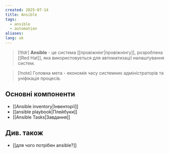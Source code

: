 ```yaml
---
created: 2025-07-14
title: Ansible
tags:
  - ansible
  - automation
aliases: 
lang: uk
---
```


> [!tldr]
> **Ansible** - це система [[провіжнінг|провіжнінгу]], розроблена [[Red Hat]], яка використовується для автоматизації налаштування систем. 
> 

> [!note] Головна мета - економія часу системних адміністраторів та уніфікація процесів.

## Основні компоненти

 - [[Ansible inventory|Інвенторії]]
 - [[ansible playbook|Плейбуки]]
 - [[Ansible Tasks|Завдання]]

## Див. також

- [[для чого потрібен ansible?]]